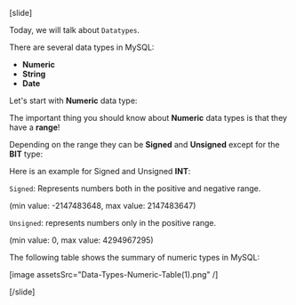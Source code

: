 [slide]

Today, we will talk about `Datatypes`.

There are several data types in MySQL:

- **Numeric**
- **String**
- **Date**

Let's start with **Numeric** data type:

The important thing you should know about **Numeric** data types is that they have a **range**!

Depending on the range they can be **Signed** and **Unsigned** except for the **BIT** type:

Here is an example for Signed and Unsigned **INT**:

`Signed`: Represents numbers both in the positive and negative range.

(min value: -2147483648, max value: 2147483647)

`Unsigned`: represents numbers only in the positive range.

(min value: 0, max value: 4294967295)

The following table shows the summary of numeric types in MySQL:

[image assetsSrc="Data-Types-Numeric-Table(1).png" /]

[/slide]
